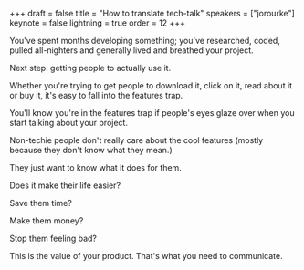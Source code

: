 +++
draft = false
title = "How to translate tech-talk"
speakers = ["jorourke"]
keynote = false
lightning = true
order = 12
+++

You've spent months developing something; you've researched, coded, pulled all-nighters and generally lived and breathed your project. 

Next step: getting people to actually use it. 

Whether you're trying to get people to download it, click on it, read about it or buy it, it's easy to fall into the features trap.

You'll know you're in the features trap if people's eyes glaze over when you start talking about your project.

Non-techie people don't really care about the cool features (mostly because they don't know what they mean.)

They just want to know what it does for them. 

Does it make their life easier?

Save them time?

Make them money?

Stop them feeling bad?

This is the value of your product. That's what you need to communicate.